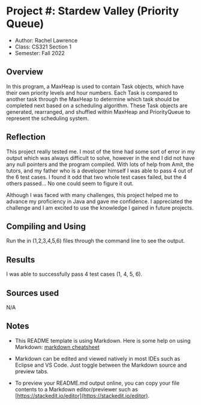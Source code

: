 # Project #: Stardew Valley (Priority Queue)

* Author: Rachel Lawrence
* Class: CS321 Section 1
* Semester: Fall 2022

## Overview
In this program, a MaxHeap is used to contain Task objects, which have their own priority levels and hour numbers. Each Task is compared to another task through the MaxHeap to determine which task should be completed next based on a scheduling algorithm. These Task objects are generated, rearranged, and shuffled within MaxHeap and PriorityQueue to represent the scheduling system. 


## Reflection

This project really tested me. I most of the time had some sort of error 
in my output which was always difficult to solve, however in the end I did not 
have any null pointers and the program compiled. With lots of help from Amit, 
the tutors, and my father who is a developer himself I was able to pass 4 out 
of the 6 test cases. I found it odd that two whole test cases failed, but the 4
others passed... No one could seem to figure it out.

Although I was faced with many challenges, this project helped me to 
advance my proficiency in Java and gave me confidence. I appreciated the 
challenge and I am excited to use the knowledge I gained in future projects.

## Compiling and Using

Run the in (1,2,3,4,5,6) files through the command line to see the output.

## Results 

I was able to successfully pass 4 test cases (1, 4, 5, 6).

## Sources used

N/A

## Notes

* This README template is using Markdown. Here is some help on using Markdown: 
[markdown cheatsheet](https://github.com/adam-p/markdown-here/wiki/Markdown-Cheatsheet)


* Markdown can be edited and viewed natively in most IDEs such as Eclipse and VS Code. Just toggle
between the Markdown source and preview tabs.

* To preview your README.md output online, you can copy your file contents to a Markdown editor/previewer
such as [https://stackedit.io/editor](https://stackedit.io/editor).
